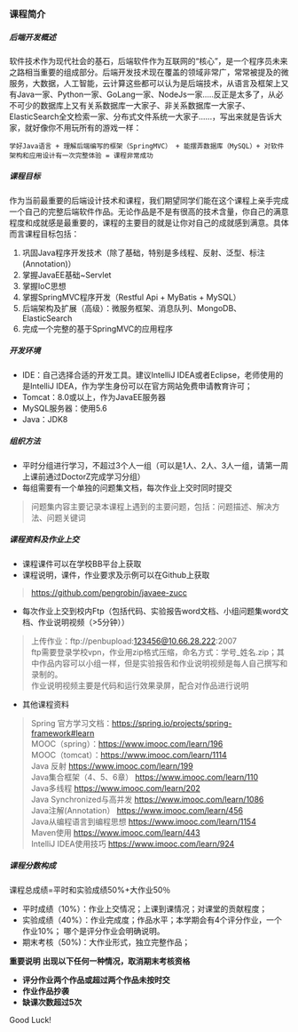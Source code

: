 ### 课程简介
##### 后端开发概述
软件技术作为现代社会的基石，后端软件作为互联网的“核心”，是一个程序员未来之路相当重要的组成部分。后端开发技术现在覆盖的领域非常广，常常被提及的微服务，大数据，人工智能，云计算这些都可以认为是后端技术，从语言及框架上又有Java一家、Python一家、GoLang一家、NodeJs一家.....反正是太多了，从必不可少的数据库上又有关系数据库一大家子、非关系数据库一大家子、ElasticSearch全文检索一家、分布式文件系统一大家子......，写出来就是告诉大家，就好像你不用玩所有的游戏一样：    

```
学好Java语言 + 理解后端编写的框架（SpringMVC） + 能摆弄数据库（MySQL）+ 对软件架构和应用设计有一次完整体验 = 课程非常成功
```

##### 课程目标
作为当前最重要的后端设计技术和课程，我们期望同学们能在这个课程上亲手完成一个自己的完整后端软件作品。无论作品是不是有很高的技术含量，你自己的满意程度和成就感是最重要的，课程的主要目的就是让你对自己的成就感到满意。具体而言课程目标包括：  
1. 巩固Java程序开发技术（除了基础，特别是多线程、反射、泛型、标注(Annotation)） 
1. 掌握JavaEE基础~Servlet
1. 掌握IoC思想
1. 掌握SpringMVC程序开发（Restful Api + MyBatis + MySQL）
1. 后端架构及扩展（高级）：微服务框架、消息队列、MongoDB、ElasticSearch
1. 完成一个完整的基于SpringMVC的应用程序


##### 开发环境  
- IDE：自己选择合适的开发工具。建议IntelliJ IDEA或者Eclipse，老师使用的是IntelliJ IDEA，作为学生身份可以在官方网站免费申请教育许可；
- Tomcat：8.0或以上，作为JavaEE服务器  
- MySQL服务器：使用5.6  
- Java：JDK8  

##### 组织方法
- 平时分组进行学习，不超过3个人一组（可以是1人、2人、3人一组，请第一周上课前通过DoctorZ完成学习分组） 
- 每组需要有一个单独的问题集文档，每次作业上交时同时提交    
> 问题集内容主要记录本课程上遇到的主要问题，包括：问题描述、解决方法、问题关键词



##### 课程资料及作业上交
- 课程课件可以在学校BB平台上获取
- 课程说明，课件，作业要求及示例可以在Github上获取
> https://github.com/pengrobin/javaee-zucc  

- 每次作业上交到校内Ftp（包括代码、实验报告word文档、小组问题集word文档、作业说明视频（>5分钟））
> 上传作业：ftp://penbupload:123456@10.66.28.222:2007   
> ftp需要登录学校vpn，作业用zip格式压缩，命名方式：学号_姓名.zip；其中作品内容可以小组一样，但是实验报告和作业说明视频是每人自己撰写和录制的。  
> 作业说明视频主要是代码和运行效果录屏，配合对作品进行说明  

- 其他课程资料  
> Spring 官方学习文档：https://spring.io/projects/spring-framework#learn    
> MOOC（spring）：https://www.imooc.com/learn/196     
> MOOC（tomcat）：https://www.imooc.com/learn/1114     
> Java 反射 https://www.imooc.com/learn/199     
> Java集合框架（4、5、6章） https://www.imooc.com/learn/110     
> Java多线程 https://www.imooc.com/learn/202     
> Java Synchronized与高并发 https://www.imooc.com/learn/1086     
> Java注解(Annotation） https://www.imooc.com/learn/456     
> Java从编程语言到编程思想 https://www.imooc.com/learn/1154     
> Maven使用 https://www.imooc.com/learn/443     
> IntelliJ IDEA使用技巧 https://www.imooc.com/learn/924     

##### 课程分数构成

课程总成绩=平时和实验成绩50%+大作业50％ 
- 平时成绩（10%）：作业上交情况；上课到课情况；对课堂的贡献程度； 
- 实验成绩（40%）：作业完成度；作品水平；本学期会有4个评分作业，一个作业10%； 哪个是评分作业会明确说明。
- 期末考核（50%)：大作业形式，独立完整作品；    

**重要说明**
**出现以下任何一种情况，取消期末考核资格**
- **评分作业两个作品或超过两个作品未按时交**    
- **作业作品抄袭**  
- **缺课次数超过5次**   


Good Luck! 

